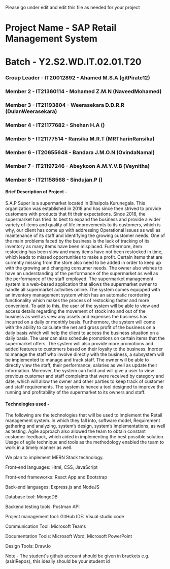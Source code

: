 Please go under edit and edit this file as needed for your project

# Project Name - SAP Retail Management System
# Batch - Y2.S2.WD.IT.02.01.T20
### Group Leader - IT20012892 - Ahamed M.S.A (gitPirate12)
### Member 2 - IT21360114 - Mohamed Z.M.N (NaveedMohamed)
### Member 3 - IT21193804 - Weerasekara D.D.R.R (DulanWeerasekara)
### Member 4 - IT21177682 - Shehan H.A ()
### Member 5 - IT21177514 - Ransika M.R.T (MRTharinRansika)
### Member 6 - IT20655648 - Bandara J.M.O.N (OvindaNamal)
### Member 7 - IT21197246 - Abeykoon A.M.Y.V.B (Veynitha)
### Member 8 - IT21158568 - Sindujan.P ()

#### Brief Description of Project - 
S.A.P Super is a supermarket located in Bihalpola Kurunegala. This organization was established
in 2018 and has since then strived to provide customers with products that fit their expectations.
Since 2018, the supermarket has tried its best to expand the business and provide a wider variety
of items and quality of life improvements to its customers, which is why, our client has come up
with addressing Operational issues as well as maintenance of its staff and identifying the growing
customer needs.
One of the main problems faced by the business is the lack of tracking of its inventory as many
items have been misplaced. Furthermore, item restocking has been slow and many items have not
been restocked in time, which leads to missed opportunities to make a profit. Certain items that
are currently missing from the store also need to be added in order to keep up with the growing
and changing consumer needs. The owner also wishes to have an understanding of the
performance of the supermarket as well as the performance of the staff employed.
The supermarket management system is a web-based application that allows the supermarket
owner to handle all supermarket activities online. The system comes equipped with an inventory
management system which has an automatic reordering functionality which makes the process of
restocking faster and more convenient. To add to this, the user of the system will be able to view
and access details regarding the movement of stock into and out of the business as well as view
any assets and expenses the business has incurred on a daily or monthly basis. Furthermore, the
system will come with the ability to calculate the net and gross profit of the business on a daily
basis which will help the client to access the business situation on a daily basis. The user can also
schedule promotions on certain items that the supermarket offers. The system will also provide
more promotions and added features to customers based on their loyalty to the business.
Inorder to manage the staff who involve directly with the business, a subsystem will be
implemented to manage and track staff. The owner will be able to directly view the staff, their
performance, salaries as well as update their information.
Moreover, the system can hold and will give a user to view previous customer and staff
complaints that were received by category and date, which will allow the owner and other parties
to keep track of customer and staff requirements. The system is hence a tool designed to improve
the running and profitability of the supermarket to its owners and staff.
#### Technologies used - 
The following are the technologies that will be used to implement the Retail management
system. In which they fall into, software model, Requirement gathering and analyzing, system’s
design, system’s implementations, as well as testing. Agile approach also allowed the team to
obtain constant customer feedback, which aided in implementing the best possible solution.
Usage of agile technique and tools as the methodology enabled the team to work in a timely
manner as well.

We plan to implement MERN Stack technology.

Front-end languages: Html, CSS, JavaScript

Front-end frameworks: React App and Bootstrap

Back-end languages: Express.js and NodeJS

Database tool: MongoDB

Backend testing tools: Postman API

Project management tool: GitHub IDE: Visual studio code

Communication Tool: Microsoft Teams

Documentation Tools: Microsoft Word, Microsoft PowerPoint

Design Tools: Draw.Io

Note - The student's github account should be given in brackets e.g. (asiriRepos), this ideally should be your student id 

